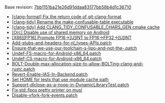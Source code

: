 Base revision: [7bb1151ba21e26d91ddaa83177bb58b4d1c36710](https://github.com/llvm/llvm-project/commits/7bb1151ba21e26d91ddaa83177bb58b4d1c36710)

- [[clang-format] Fix the return code of git-clang-format](https://android.googlesource.com/toolchain/llvm_android/+/2fa540f8158e2f4a163f9013a1d5c42820292d3e/patches/cherry/f9a2f6b6aecf0dd2b484d99458c99f799caee584.patch)
- [[clang-tidy] Rename the make-confusable-table executable](https://android.googlesource.com/toolchain/llvm_android/+/2fa540f8158e2f4a163f9013a1d5c42820292d3e/patches/cherry/18b4a8bcf3553174f770f09528c9bd01c8cebfe7.patch)
- [[clang-tidy] Add CLANG_TIDY_CONFUSABLE_CHARS_GEN cmake cache](https://android.googlesource.com/toolchain/llvm_android/+/2fa540f8158e2f4a163f9013a1d5c42820292d3e/patches/cherry/dc95d0c525636aed53a3b38258efa2dff4c83edf.patch)
- [[Orc] Disable use of shared memory on Android](https://android.googlesource.com/toolchain/llvm_android/+/2fa540f8158e2f4a163f9013a1d5c42820292d3e/patches/cherry/ac3cb4ecd0c6ed03c135945d27bbe197d80cba4e.patch)
- [[X86][FP16] Promote FP16->[U]INT to FP16->FP32->[U]INT](https://android.googlesource.com/toolchain/llvm_android/+/2fa540f8158e2f4a163f9013a1d5c42820292d3e/patches/cherry/8b69549dc5c5fa0f5f8632cde1c740bb2c7d8957.patch)
- [Add-stubs-and-headers-for-nl_types-APIs.patch](https://android.googlesource.com/toolchain/llvm_android/+/2fa540f8158e2f4a163f9013a1d5c42820292d3e/patches/Add-stubs-and-headers-for-nl_types-APIs.patch)
- [Ensure-that-we-use-our-toolchain-s-lipo-and-not-the-.patch](https://android.googlesource.com/toolchain/llvm_android/+/2fa540f8158e2f4a163f9013a1d5c42820292d3e/patches/Ensure-that-we-use-our-toolchain-s-lipo-and-not-the-.patch)
- [Undef-FS-macro-for-Android-x86_64.patch](https://android.googlesource.com/toolchain/llvm_android/+/2fa540f8158e2f4a163f9013a1d5c42820292d3e/patches/Undef-FS-macro-for-Android-x86_64.patch)
- [Undef-CS-macro-for-Android-x86_64.patch](https://android.googlesource.com/toolchain/llvm_android/+/2fa540f8158e2f4a163f9013a1d5c42820292d3e/patches/Undef-CS-macro-for-Android-x86_64.patch)
- [BOLT-Double-max-allocation-size-to-allow-BOLTing-clang-and-rustc.patch](https://android.googlesource.com/toolchain/llvm_android/+/2fa540f8158e2f4a163f9013a1d5c42820292d3e/patches/BOLT-Double-max-allocation-size-to-allow-BOLTing-clang-and-rustc.patch)
- [Revert-Enable-IAS-In-Backend.patch](https://android.googlesource.com/toolchain/llvm_android/+/2fa540f8158e2f4a163f9013a1d5c42820292d3e/patches/Revert-Enable-IAS-In-Backend.patch)
- [Set HOME for tests that use module cache path](https://android.googlesource.com/toolchain/llvm_android/+/2fa540f8158e2f4a163f9013a1d5c42820292d3e/patches/cherry/7fe475756b26080fe0bb02e8e317662ccc9a01f1.patch)
- [Support-dlclose-as-a-noop-in-DynamicLibraryTest.patch](https://android.googlesource.com/toolchain/llvm_android/+/2fa540f8158e2f4a163f9013a1d5c42820292d3e/patches/Support-dlclose-as-a-noop-in-DynamicLibraryTest.patch)
- [Fix std::fpos pretty printer on musl](https://android.googlesource.com/toolchain/llvm_android/+/2fa540f8158e2f4a163f9013a1d5c42820292d3e/patches/cherry/13c6828bedeb815ee7748f82ca36073dbd55a9db.patch)
- [Disable-vfork-fork-events.patch](https://android.googlesource.com/toolchain/llvm_android/+/2fa540f8158e2f4a163f9013a1d5c42820292d3e/patches/Disable-vfork-fork-events.patch)
